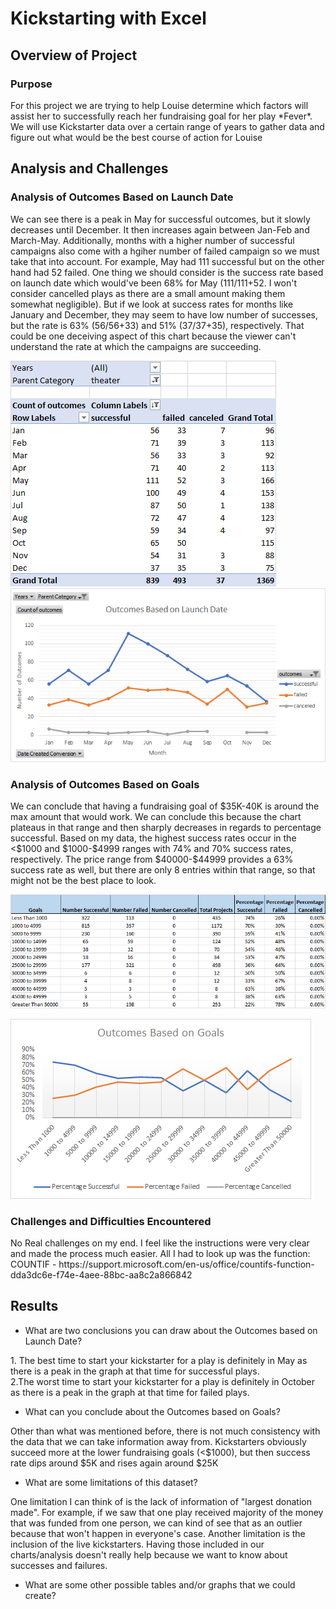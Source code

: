 # Kickstarting with Excel

## Overview of Project
### Purpose
<p>For this project we are trying to help Louise determine which factors will assist her to successfully reach her fundraising goal for her play *Fever*. We will use Kickstarter data over a certain range of years to gather data and figure out what would be the best course of action for Louise</p>

## Analysis and Challenges

### Analysis of Outcomes Based on Launch Date
<p>We can see there is a peak in May for successful outcomes, but it slowly decreases until December. It then increases again between Jan-Feb and March-May. Additionally, months with a higher number of successful campaigns also come with a hgiher number of failed campaign so we must take that into account. For example, May had 111 successful but on the other hand had 52 failed. One thing we should consider is the success rate based on launch date which would've been 68% for May (111/111+52. I won't consider cancelled plays as there are a small amount making them somewhat negligible). But if we look at success rates for months like January and December, they may seem to have low number of successes, but the rate is 63% (56/56+33) and 51% (37/37+35), respectively. That could be one deceiving aspect of this chart because the viewer can't understand the rate at which the campaigns are succeeding.</p>

![outcomesVlaunch](https://github.com/mooshak21/kickstarter-analysis/blob/main/Resources/OutcomesLaunchPivot.png)
![outcomesVlaunch](https://github.com/mooshak21/kickstarter-analysis/blob/main/Resources/Theater_Outcomes_vs_Launch.png "Theater Outcomes vs. Launch Date")

### Analysis of Outcomes Based on Goals
<p>We can conclude that having a fundraising goal of $35K-40K is around the max amount that would work. We can conclude this because the chart plateaus in that range and then sharply decreases in regards to percentage successful. Based on my data, the highest success rates occur in the <$1000 and $1000-$4999 ranges with 74% and 70% success rates, respectively. The price range from $40000-$44999 provides a 63% success rate as well, but there are only 8 entries within that range, so that might not be the best place to look.</p>
  
![outcomesVgoals](https://github.com/mooshak21/kickstarter-analysis/blob/main/Resources/OutcomesGoalsPivot.png) 

![outcomesVgoals](https://github.com/mooshak21/kickstarter-analysis/blob/main/Resources/Outcomes_vs_Goals.png "Outcomes vs Goals")

### Challenges and Difficulties Encountered
<p>No Real challenges on my end. I feel like the instructions were very clear and made the process much easier. All I had to look up was the function:<br>
COUNTIF - https://support.microsoft.com/en-us/office/countifs-function-dda3dc6e-f74e-4aee-88bc-aa8c2a866842</p>

## Results

- What are two conclusions you can draw about the Outcomes based on Launch Date?
<p>1. The best time to start your kickstarter for a play is definitely in May as there is a peak in the graph at that time for successful plays.<br>
2.The worst time to start your kickstarter for a play is definitely in October as there is a peak in the graph at that time for failed plays.</p>




- What can you conclude about the Outcomes based on Goals?
<p>Other than what was mentioned before, there is not much consistency with the data that we can take information away from. Kickstarters obviously succeed more at the lower fundraising goals (<$1000), but then success rate dips around $5K and rises again around $25K</p>




- What are some limitations of this dataset?
<p>One limitation I can think of is the lack of information of "largest donation made". For example, if we saw that one play received majority of the money that was funded from one person, we can kind of see that as an outlier because that won't happen in everyone's case. Another limitation is the inclusion of the live kickstarters. Having those included in our charts/analysis doesn't really help because we want to know about successes and failures.</p>

- What are some other possible tables and/or graphs that we could create?
<p></p>
